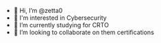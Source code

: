 - 👋 Hi, I’m @zetta0
- 👀 I'm interested in Cybersecurity
- 🌱 I’m currently studying for CRTO
- 💞️ I’m looking to collaborate on them certifications

<!---
zetta0/zetta0 is a ✨ special ✨ repository because its `README.md` (this file) appears on your GitHub profile.
You can click the Preview link to take a look at your changes.
--->
